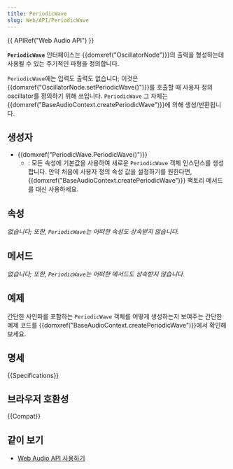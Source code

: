 ```yaml
---
title: PeriodicWave
slug: Web/API/PeriodicWave
---
```

{{ APIRef("Web Audio API") }}

**`PeriodicWave`** 인터페이스는 {{domxref("OscillatorNode")}}의 출력을 형성하는데 사용될 수 있는 주기적인 파형을 정의합니다.

`PeriodicWave`에는 입력도 출력도 없습니다; 이것은 {{domxref("OscillatorNode.setPeriodicWave()")}}를 호출할 때 사용자 정의 oscillator를 정의하기 위해 쓰입니다. `PeriodicWave` 그 자체는 {{domxref("BaseAudioContext.createPeriodicWave")}}에 의해 생성/반환됩니다.

## 생성자

- {{domxref("PeriodicWave.PeriodicWave()")}}
  - : 모든 속성에 기본값을 사용하여 새로운 `PeriodicWave` 객체 인스턴스를 생성합니다. 만약 처음에 사용자 정의 속성 값을 설정하기를 원한다면, {{domxref("BaseAudioContext.createPeriodicWave")}} 팩토리 메서드를 대신 사용하세요.

## 속성

_없습니다; 또한, `PeriodicWave`는 어떠한 속성도 상속받지 않습니다._

## 메서드

_없습니다; 또한, `PeriodicWave`는 어떠한 메서드도 상속받지 않습니다._

## 예제

간단한 사인파를 포함하는 `PeriodicWave` 객체를 어떻게 생성하는지 보여주는 간단한 예제 코드를 {{domxref("BaseAudioContext.createPeriodicWave")}}에서 확인해 보세요.

## 명세

{{Specifications}}

## 브라우저 호환성

{{Compat}}

## 같이 보기

- [Web Audio API 사용하기](/ko/docs/Web/API/Web_Audio_API/Using_Web_Audio_API)
